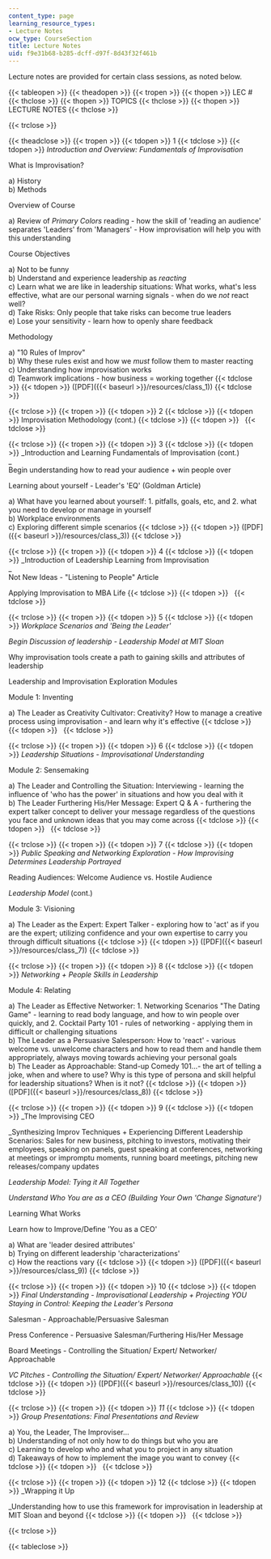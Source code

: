 ```yaml
---
content_type: page
learning_resource_types:
- Lecture Notes
ocw_type: CourseSection
title: Lecture Notes
uid: f9e31b68-b285-dcff-d97f-8d43f32f461b
---
```


Lecture notes are provided for certain class sessions, as noted below.

{{< tableopen >}}
{{< theadopen >}}
{{< tropen >}}
{{< thopen >}}
LEC #
{{< thclose >}}
{{< thopen >}}
TOPICS
{{< thclose >}}
{{< thopen >}}
LECTURE NOTES
{{< thclose >}}

{{< trclose >}}

{{< theadclose >}}
{{< tropen >}}
{{< tdopen >}}
1
{{< tdclose >}}
{{< tdopen >}}
_Introduction and Overview: Fundamentals of Improvisation_  
  
What is Improvisation?  
  
a) History  
b) Methods  
  
Overview of Course  
  
a) Review of _Primary Colors_ reading - how the skill of 'reading an audience' separates 'Leaders' from 'Managers' - How improvisation will help you with this understanding  
  
Course Objectives  
  
a) Not to be funny  
b) Understand and experience leadership as _reacting_  
c) Learn what we are like in leadership situations: What works, what's less effective, what are our personal warning signals - when do we _not_ react well?  
d) Take Risks: Only people that take risks can become true leaders  
e) Lose your sensitivity - learn how to openly share feedback  
  
Methodology  
  
a) "10 Rules of Improv"  
b) Why these rules exist and how we _must_ follow them to master reacting  
c) Understanding how improvisation works  
d) Teamwork implications - how business = working together
{{< tdclose >}}
{{< tdopen >}}
([PDF]({{< baseurl >}}/resources/class_1))
{{< tdclose >}}

{{< trclose >}}
{{< tropen >}}
{{< tdopen >}}
2
{{< tdclose >}}
{{< tdopen >}}
Improvisation Methodology (cont.)
{{< tdclose >}}
{{< tdopen >}}
 
{{< tdclose >}}

{{< trclose >}}
{{< tropen >}}
{{< tdopen >}}
3
{{< tdclose >}}
{{< tdopen >}}
_Introduction and Learning Fundamentals of Improvisation (cont.)  
_  
Begin understanding how to read your audience + win people over  
  
Learning about yourself - Leader's 'EQ' (Goldman Article)  
  
a) What have you learned about yourself: 1. pitfalls, goals, etc, and 2. what you need to develop or manage in yourself  
b) Workplace environments  
c) Exploring different simple scenarios
{{< tdclose >}}
{{< tdopen >}}
([PDF]({{< baseurl >}}/resources/class_3))
{{< tdclose >}}

{{< trclose >}}
{{< tropen >}}
{{< tdopen >}}
4
{{< tdclose >}}
{{< tdopen >}}
_Introduction of Leadership Learning from Improvisation  
_  
Not New Ideas - "Listening to People" Article  
  
Applying Improvisation to MBA Life
{{< tdclose >}}
{{< tdopen >}}
 
{{< tdclose >}}

{{< trclose >}}
{{< tropen >}}
{{< tdopen >}}
5
{{< tdclose >}}
{{< tdopen >}}
_Workplace Scenarios and 'Being the Leader'_  
  
_Begin Discussion of leadership - Leadership Model at MIT Sloan_  
  
Why improvisation tools create a path to gaining skills and attributes of leadership  
  
Leadership and Improvisation Exploration Modules  
  
Module 1: Inventing  
  
a) The Leader as Creativity Cultivator: Creativity? How to manage a creative process using improvisation - and learn why it's effective
{{< tdclose >}}
{{< tdopen >}}
 
{{< tdclose >}}

{{< trclose >}}
{{< tropen >}}
{{< tdopen >}}
6
{{< tdclose >}}
{{< tdopen >}}
_Leadership Situations - Improvisational Understanding_  
  
Module 2: Sensemaking  
  
a) The Leader and Controlling the Situation: Interviewing - learning the influence of 'who has the power' in situations and how you deal with it  
b) The Leader Furthering His/Her Message: Expert Q & A - furthering the expert talker concept to deliver your message regardless of the questions you face and unknown ideas that you may come across
{{< tdclose >}}
{{< tdopen >}}
 
{{< tdclose >}}

{{< trclose >}}
{{< tropen >}}
{{< tdopen >}}
7
{{< tdclose >}}
{{< tdopen >}}
_Public Speaking and Networking Exploration - How Improvising Determines Leadership Portrayed_  
  
Reading Audiences: Welcome Audience vs. Hostile Audience  
  
_Leadership Model_ (cont.)  
  
Module 3: Visioning  
  
a) The Leader as the Expert: Expert Talker - exploring how to 'act' as if you are the expert; utilizing confidence and your own expertise to carry you through difficult situations
{{< tdclose >}}
{{< tdopen >}}
([PDF]({{< baseurl >}}/resources/class_7))
{{< tdclose >}}

{{< trclose >}}
{{< tropen >}}
{{< tdopen >}}
8
{{< tdclose >}}
{{< tdopen >}}
_Networking + People Skills in Leadership_  
  
Module 4: Relating  
  
a) The Leader as Effective Networker: 1. Networking Scenarios "The Dating Game" - learning to read body language, and how to win people over quickly, and 2. Cocktail Party 101 - rules of networking - applying them in difficult or challenging situations  
b) The Leader as a Persuasive Salesperson: How to 'react' - various welcome vs. unwelcome characters and how to read them and handle them appropriately, always moving towards achieving your personal goals  
b) The Leader as Approachable: Stand-up Comedy 101…- the art of telling a joke, when and where to use? Why is this type of persona and skill helpful for leadership situations? When is it not?
{{< tdclose >}}
{{< tdopen >}}
([PDF]({{< baseurl >}}/resources/class_8))
{{< tdclose >}}

{{< trclose >}}
{{< tropen >}}
{{< tdopen >}}
9
{{< tdclose >}}
{{< tdopen >}}
_The Improvising CEO  
  
_Synthesizing Improv Techniques + Experiencing Different Leadership Scenarios: Sales for new business, pitching to investors, motivating their employees, speaking on panels, guest speaking at conferences, networking at meetings or impromptu moments, running board meetings, pitching new releases/company updates  
  
_Leadership Model: Tying it All Together_  
  
_Understand Who You are as a CEO (Building Your Own 'Change Signature')_  
  
Learning What Works  
  
Learn how to Improve/Define 'You as a CEO'  
  
a) What are 'leader desired attributes'  
b) Trying on different leadership 'characterizations'  
c) How the reactions vary
{{< tdclose >}}
{{< tdopen >}}
([PDF]({{< baseurl >}}/resources/class_9))
{{< tdclose >}}

{{< trclose >}}
{{< tropen >}}
{{< tdopen >}}
10
{{< tdclose >}}
{{< tdopen >}}
_Final Understanding - Improvisational Leadership + Projecting YOU Staying in Control: Keeping the Leader's Persona_  
  
Salesman - Approachable/Persuasive Salesman  
  
Press Conference - Persuasive Salesman/Furthering His/Her Message  
  
Board Meetings - Controlling the Situation/ Expert/ Networker/ Approachable  
  
_VC Pitches - Controlling the Situation/ Expert/ Networker/ Approachable_
{{< tdclose >}}
{{< tdopen >}}
([PDF]({{< baseurl >}}/resources/class_10))
{{< tdclose >}}

{{< trclose >}}
{{< tropen >}}
{{< tdopen >}}
_11_
{{< tdclose >}}
{{< tdopen >}}
_Group Presentations: Final Presentations and Review_  
  
a) You, the Leader, The Improviser…  
b) Understanding of not only how to do things but who you are  
c) Learning to develop who and what you to project in any situation  
d) Takeaways of how to implement the image you want to convey
{{< tdclose >}}
{{< tdopen >}}
 
{{< tdclose >}}

{{< trclose >}}
{{< tropen >}}
{{< tdopen >}}
12
{{< tdclose >}}
{{< tdopen >}}
_Wrapping it Up  
  
_Understanding how to use this framework for improvisation in leadership at MIT Sloan and beyond
{{< tdclose >}}
{{< tdopen >}}
 
{{< tdclose >}}

{{< trclose >}}

{{< tableclose >}}